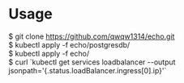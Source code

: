 # Usage
$ git clone https://github.com/qwqw1314/echo.git <br>
$ kubectl apply -f echo/postgresdb/ <br>
$ kubectl apply -f echo/ <br>
$ curl \`kubectl get services loadbalancer --output jsonpath='{.status.loadBalancer.ingress[0].ip}'\`
